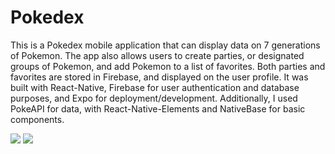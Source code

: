 # Pokedex
This is a Pokedex mobile application that can display data on 7 generations of Pokemon. The app also allows users to create parties, or designated groups of Pokemon, and add Pokemon to a list of favorites. Both parties and favorites are stored in Firebase, and displayed on the user profile. It was built with React-Native, Firebase for user authentication and database purposes, and Expo for deployment/development. Additionally, I used PokeAPI for data, with React-Native-Elements and NativeBase for basic components.

<img src="https://i.imgflip.com/4deemz.gif"/>
<img src="https://i.imgflip.com/4def2r.gif"/>
